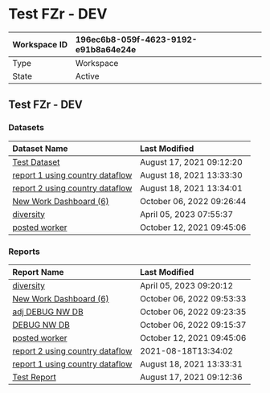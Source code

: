 



# Test FZr - DEV

|Workspace ID|196ec6b8-059f-4623-9192-e91b8a64e24e|
| :--- | :--- |
|Type|Workspace|
|State|Active|

## Test FZr - DEV

### Datasets

|Dataset Name|Last Modified|
| :--- | :--- |
|[Test Dataset](../Datasets/Test-Dataset.md)|August 17, 2021 09:12:20|
|[report 1 using country dataflow](../Datasets/report-1-using-country-dataflow.md)|August 18, 2021 13:33:30|
|[report 2 using country dataflow](../Datasets/report-2-using-country-dataflow.md)|August 18, 2021 13:34:01|
|[New Work Dashboard (6)](../Datasets/New-Work-Dashboard-(6).md)|October 06, 2022 09:26:44|
|[diversity](../Datasets/diversity.md)|April 05, 2023 07:55:37|
|[posted worker](../Datasets/posted-worker.md)|October 12, 2021 09:45:06|

### Reports

|Report Name|Last Modified|
| :--- | :--- |
|[diversity](../Reports/diversity.md)|April 05, 2023 09:20:12|
|[New Work Dashboard (6)](../Reports/New-Work-Dashboard-(6).md)|October 06, 2022 09:53:33|
|[adj DEBUG NW DB](../Reports/adj-DEBUG-NW-DB.md)|October 06, 2022 09:23:35|
|[DEBUG NW DB](../Reports/DEBUG-NW-DB.md)|October 06, 2022 09:15:37|
|[posted worker](../Reports/posted-worker.md)|October 12, 2021 09:45:06|
|[report 2 using country dataflow](../Reports/report-2-using-country-dataflow.md)|2021-08-18T13:34:02|
|[report 1 using country dataflow](../Reports/report-1-using-country-dataflow.md)|August 18, 2021 13:33:31|
|[Test Report](../Reports/Test-Report.md)|August 17, 2021 09:12:36|
